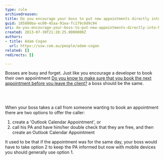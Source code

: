 ```yaml
---
type: rule
archivedreason: 
title: Do you encourage your boss to put new appointments directly into his phone?
guid: 185800ba-ec00-45aa-91ea-fc179c0d9c94
uri: do-you-encourage-your-boss-to-put-new-appointments-directly-into-his-phone
created: 2013-07-30T21:28:25.0000000Z
authors:
- title: Adam Cogan
  url: https://ssw.com.au/people/adam-cogan
related: []
redirects: []

---
```



<p>Bosses are busy and forget. Just like you encourage a developer to book their own appointment <a href="/do-you-know-to-make-sure-that-you-book-the-next-appointment-before-you-leave-the-client">Do you know to make sure that you book the next appointment before you leave the client?</a> a boss should be the same.</p>
                
<br><excerpt class='endintro'></excerpt><br>
<p>When your boss takes a call from someone wanting to book an appointment there are two options to offer the caller&#58;</p><ol><li>create a 'Outlook Calendar Appointment', or</li><li>call his PA and have him/her double check that they are free, and then create an Outlook Calendar Appointment</li></ol><p>It used to be that if the appointment was for the same day, your boss would have to take option 2 to keep the PA informed but now with mobile devices you should generally use option 1.</p>
            ​


